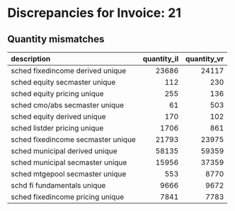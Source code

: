 # Discrepancies for Invoice: 21

## Quantity mismatches

| description                        |   quantity_il |   quantity_vr |
|:-----------------------------------|--------------:|--------------:|
| sched fixedincome derived unique   |         23686 |         24117 |
| sched equity secmaster unique      |           112 |           230 |
| sched equity pricing unique        |           255 |           136 |
| sched cmo/abs secmaster unique     |            61 |           503 |
| sched equity derived unique        |           170 |           102 |
| sched listder pricing unique       |          1706 |           861 |
| sched fixedincome secmaster unique |         21793 |         23975 |
| sched municipal derived unique     |         58135 |         59359 |
| sched municipal secmaster unique   |         15956 |         37359 |
| sched mtgepool secmaster unique    |           553 |          8770 |
| schd fi fundamentals unique        |          9666 |          9672 |
| sched fixedincome pricing unique   |          7841 |          7783 |
